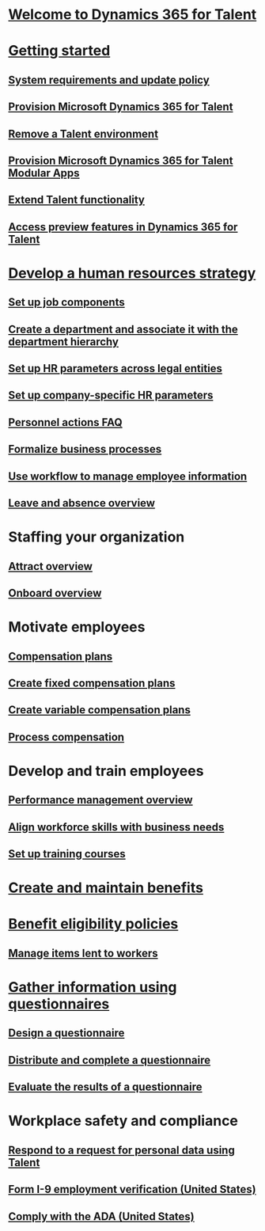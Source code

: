 # [Welcome to Dynamics 365 for Talent](index.md)

# [Getting started](talent-get-started.md)
## [System requirements and update policy](talent-versions-update-policy.md)
## [Provision Microsoft Dynamics 365 for Talent](provisioning-talent.md)
## [Remove a Talent environment](remove-talent-environment.md)
## [Provision Microsoft Dynamics 365 for Talent Modular Apps](modular-app-tech-faq.md)
## [Extend Talent functionality](extend-talent-functionality.md)
## [Access preview features in Dynamics 365 for Talent](access-preview-feature.md)

# [Develop a human resources strategy](departments-jobs-positions.md)
## [Set up job components](create-job.md)
## [Create a department and associate it with the department hierarchy](create-department-add-department-hierarchy.md)
## [Set up HR parameters across legal entities](set-up-hr-parameters-across-legal-entities.md)
## [Set up company-specific HR parameters](set-up-company-specific-hr-parameters.md)
## [Personnel actions FAQ](personnel-actions-faq.md)
## [Formalize business processes](formalize-business-processes.md)
## [Use workflow to manage employee information](workflow-manage-employee-information.md)
## [Leave and absence overview](leave-absence-overview.md)

# Staffing your organization
## [Attract overview](attract-overview.md) 
## [Onboard overview](create-onboarding-experience.md)

# Motivate employees
## [Compensation plans](compensation-plans.md)
## [Create fixed compensation plans](create-fixed-compensation-plans.md)
## [Create variable compensation plans](create-variable-compensation-plans.md)
## [Process compensation](process-compensation.md)

# Develop and train employees
## [Performance management overview](performance-management-overview.md)
## [Align workforce skills with business needs](skills.md)
## [Set up training courses](courses.md)

# [Create and maintain benefits](manage-benefit-program.md)
# [Benefit eligibility policies](benefit-eligibility-policies.md)
## [Manage items lent to workers](loan-items.md)

# [Gather information using questionnaires](questionnaires.md)
## [Design a questionnaire](design-questionnaires.md)
## [Distribute and complete a questionnaire](distribute-questionnaires.md)
## [Evaluate the results of a questionnaire](evaluate-questionnaire-results.md)

# Workplace safety and compliance
## [Respond to a request for personal data using Talent](../dev-itpro/gdpr/respond-dsr-request-talent.md)
## [Form I-9 employment verification (United States)](../fin-and-ops/hr/localizations/noam-usa-form-i-9-verification.md?toc=/talent/toc.json)
## [Comply with the ADA (United States)](../fin-and-ops/hr/localizations/noam-usa-comply-ada.md?toc=/talent/toc.json)
